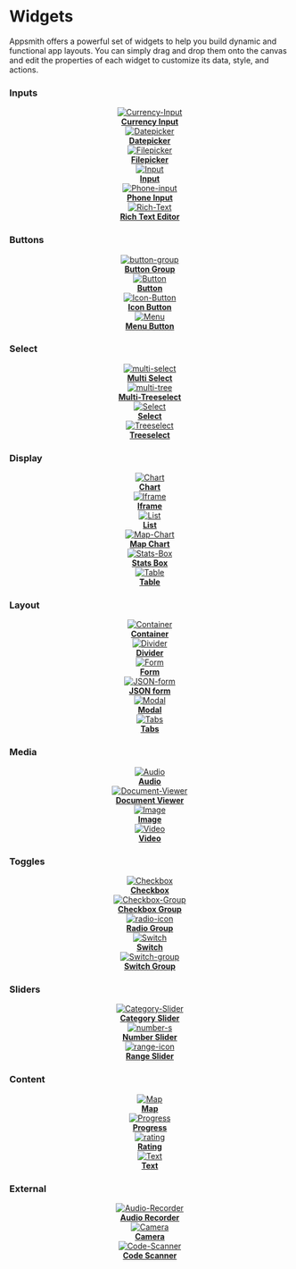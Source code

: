 # Widgets

Appsmith offers a powerful set of widgets to help you build dynamic and functional app layouts. You can simply drag and drop them onto the canvas and edit the properties of each widget to customize its data, style, and actions.


### Inputs

<div className="containerGrid">
    <div className="columnGrid column-one" align="center">
           <div className="containerCol">
            <a href="/reference/widgets/currency-input">
            <img className="containerImage" src="/img/c-input.svg" alt="Currency-Input"/>
            </a>   
        </div> 
            <b><a href="/reference/widgets/currency-input">Currency Input</a></b>
   </div>
     <div className="columnGrid column-two" align="center">
        <div className="containerCol">
            <a href="/reference/widgets/datepicker">
            <img className="containerImage" src="/img/date-pick.svg" alt="Datepicker"/>
            </a> 
        </div> 
        <b><a href="/reference/widgets/datepicker">Datepicker</a></b>
    </div>
    <div className="columnGrid column-three" align="center">
        <div className="containerCol">
            <a href="/reference/widgets/filepicker">
            <img className="containerImage" src="/img/file-pick.svg" alt="Filepicker"/>
            </a>   
        </div> 
            <b><a href="/reference/widgets/filepicker">Filepicker</a></b>
   
   </div>


</div>


<div className="containerGrid">
    <div className="columnGrid column-one" align="center">
        <div className="containerCol">
            <a href="/reference/widgets/input">
            <img className="containerImage" src="/img/input-icon.svg" alt="Input"/>
            </a> 
        </div> 
        <b><a href="/reference/widgets/input">Input</a></b>
    </div>
     <div className="columnGrid column-two" align="center">
        <div className="containerCol">
            <a href="/reference/widgets/phone-input">
            <img className="containerImage" src="/img/p-input.svg" alt="Phone-input"/>
            </a>   
        </div> 
            <b><a href="/reference/widgets/phone-input">Phone Input</a></b>
   
   </div>
    <div className="columnGrid column-three" align="center">
        <div className="containerCol">
            <a href="/reference/widgets/rich-text-editor">
            <img className="containerImage" src="/img/r-text.svg" alt="Rich-Text"/>
            </a>   
        </div> 
            <b><a href="/reference/widgets/rich-text-editor">Rich Text Editor</a></b>
   
   </div>

</div>


### Buttons

<div className="containerGrid">
   
   <div className="columnGrid column-two" align="center">
        <div className="containerCol">
            <a href="/reference/widgets/button-group">
            <img className="containerImage" src="/img/btn-gro.svg" alt="button-group"/>
            </a>     
        </div> 
         <b><a href="/reference/widgets/button-group">Button Group</a></b>
    </div>
      <div className="columnGrid column-one" align="center">
        <div className="containerCol">
            <a href="/reference/widgets/button">
            <img className="containerImage" src="/img/button-icon.svg" alt="Button"/>
            </a>     
        </div> 
         <b><a href="/reference/widgets/button">Button</a></b>
    </div>
   <div className="columnGrid column-three" align="center">
      <div className="containerCol">
            <a href="/reference/widgets/icon-button">
            <img className="containerImage" src="/img/icon-button.svg" alt="Icon-Button"/>
            </a>   
        </div> 
            <b><a href="/reference/widgets/icon-button">Icon Button</a></b>
   </div>



</div>

<div className="containerGrid">

   <div className="columnGrid column-one" align="center">
         <div className="containerCol">
            <a href="/reference/widgets/menu">
            <img className="containerImage" src="/img/menu-btn.svg" alt="Menu"/>
            </a>   
        </div> 
            <b><a href="/reference/widgets/menu">Menu Button</a></b>
   </div>
   <div className="columnGrid column-two" align="center">
    </div>
    <div className="columnGrid column-three" align="center">
    </div>

</div>

### Select

<div className="containerGrid">
        <div className="columnGrid column-two" align="center">
        <div className="containerCol">
            <a href="/reference/widgets/multiselect">
            <img className="containerImage" src="/img/multi-select.svg" alt="multi-select"/>
            </a> 
        </div> 
        <b><a href="/reference/widgets/multiselect">Multi Select</a></b>
    </div>
      <div className="columnGrid column-one" align="center">
        <div className="containerCol">
            <a href="/reference/widgets/multi-tree-select">
            <img className="containerImage" src="/img/multi-tree.svg" alt="multi-tree"/>
            </a>   
        </div> 
            <b><a href="/reference/widgets/multi-tree-select">Multi-Treeselect</a></b>
   
   </div>
     <div className="columnGrid column-three" align="center">
        <div className="containerCol">
            <a href="/reference/widgets/select">
            <img className="containerImage" src="/img/select-icon-.svg" alt="Select"/>
            </a> 
        </div> 
        <b><a href="/reference/widgets/select">Select</a></b>
     </div>

</div>

<div className="containerGrid">

   <div className="columnGrid column-one" align="center">
            <div className="containerCol">
            <a href="/reference/widgets/tree-select">
            <img className="containerImage" src="/img/tree-select.svg" alt="Treeselect"/>
            </a>     
        </div> 
         <b><a href="/reference/widgets/tree-select">Treeselect</a></b>
   </div>
   <div className="columnGrid column-two" align="center">
    </div>
    <div className="columnGrid column-three" align="center">
    </div>

</div>

###  Display 

<div className="containerGrid">
   <div className="columnGrid column-one" align="center">
        <div className="containerCol">
            <a href="/reference/widgets/chart">
            <img className="containerImage" src="/img/chart-icon.svg" alt="Chart"/>
            </a>   
        </div> 
            <b><a href="/reference/widgets/chart">Chart</a></b>
   
   </div>
   <div className="columnGrid column-two" align="center">
        <div className="containerCol">
            <a href="/reference/widgets/iframe">
            <img className="containerImage" src="/img/iframe-icon.svg" alt="Iframe"/>
            </a>   
        </div> 
            <b><a href="/reference/widgets/iframe">Iframe</a></b>
   
   </div>
    <div className="columnGrid column-three" align="center">
        <div className="containerCol">
            <a href="/reference/widgets/list">
            <img className="containerImage" src="/img/list-icon.svg" alt="List"/>
            </a>   
        </div> 
            <b><a href="/reference/widgets/list">List</a></b>
   
   </div>
   </div>
   
   <div className="containerGrid">
    <div className="columnGrid column-one" align="center">
        <div className="containerCol">
            <a href="/reference/widgets/map-chart">
            <img className="containerImage" src="/img/mapchart.svg" alt="Map-Chart"/>
            </a> 
        </div> 
        <b><a href="/reference/widgets/map-chart">Map Chart</a></b>
    </div>
   <div className="columnGrid column-two" align="center">
        <div className="containerCol">
            <a href="/reference/widgets/stat-box">
            <img className="containerImage" src="/img/stats-logo.svg" alt="Stats-Box"/>
            </a>   
        </div> 
            <b><a href="/reference/widgets/stat-box">Stats Box</a></b>
   
   </div>
  <div className="columnGrid column-three" align="center">
        <div className="containerCol">
            <a href="/reference/widgets/Table">
            <img className="containerImage" src="/img/table-icon.svg" alt="Table"/>
            </a>     
        </div> 
         <b><a href="/reference/widgets/Table">Table</a></b>
    </div>
   </div>


###  Layout 

<div className="containerGrid">
   <div className="columnGrid column-one" align="center">
        <div className="containerCol">
            <a href="/reference/widgets/container">
            <img className="containerImage" src="/img/con-icon.svg" alt="Container"/>
            </a>   
        </div> 
            <b><a href="/reference/widgets/container">Container</a></b>
   
   </div>
   <div className="columnGrid column-two" align="center">
        <div className="containerCol">
            <a href="/reference/widgets/divider">
            <img className="containerImage" src="/img/div-icon.svg" alt="Divider"/>
            </a>     
        </div> 
         <b><a href="/reference/widgets/divider">Divider</a></b>
    </div>
      <div className="columnGrid column-three" align="center">
        <div className="containerCol">
            <a href="/reference/widgets/form">
            <img className="containerImage" src="/img/form-icon.svg" alt="Form"/>
            </a> 
        </div> 
        <b><a href="/reference/widgets/form">Form</a></b>
    </div>
   </div>

   <div className="containerGrid">
    <div className="columnGrid column-one" align="center">
             <div className="containerCol">
            <a href="/reference/widgets/json-form">
            <img className="containerImage" src="/img/json-form-icon.svg" alt="JSON-form"/>
            </a>   
        </div> 
            <b><a href="/reference/widgets/json-form">JSON form</a></b>
     </div>

   <div className="columnGrid column-two" align="center">
        <div className="containerCol">
            <a href="/reference/widgets/modal">
            <img className="containerImage" src="/img/modal-icon.svg" alt="Modal"/>
            </a>   
        </div> 
            <b><a href="/reference/widgets/modal">Modal</a></b>
   
   </div>
    <div className="columnGrid column-three" align="center">
        <div className="containerCol">
            <a href="/reference/widgets/tabs">
            <img className="containerImage" src="/img/tabs-icon.svg" alt="Tabs"/>
            </a>     
        </div> 
         <b><a href="/reference/widgets/tabs">Tabs</a></b>
    </div>
   </div>

### Media

<div className="containerGrid">
        <div className="columnGrid column-one" align="center">
        <div className="containerCol">
            <a href="/reference/widgets/audio">
            <img className="containerImage" src="/img/audio-icon.svg" alt="Audio"/>
            </a> 
        </div> 
        <b><a href="/reference/widgets/audio">Audio</a></b>
    </div>
        <div className="columnGrid column-three" align="center">
        <div className="containerCol">
            <a href="/reference/widgets/document-viewer">
            <img className="containerImage" src="/img/doc-view.svg" alt="Document-Viewer"/>
            </a>   
        </div> 
            <b><a href="/reference/widgets/document-viewer">Document Viewer</a></b>
   
   </div>
   <div className="columnGrid column-three" align="center">
        <div className="containerCol">
            <a href="/reference/widgets/image">
            <img className="containerImage" src="/img/image-icon.svg" alt="Image"/>
            </a>   
        </div> 
            <b><a href="/reference/widgets/image">Image</a></b>
   
   </div>

</div>

<div className="containerGrid">

   <div className="columnGrid column-one" align="center">
           <div className="containerCol">
            <a href="/reference/widgets/video">
            <img className="containerImage" src="/img/video-icon.svg" alt="Video"/>
            </a>   
        </div> 
            <b><a href="/reference/widgets/video">Video</a></b>
   </div>
   <div className="columnGrid column-two" align="center">
    </div>
    <div className="columnGrid column-three" align="center">
    </div>

</div>


### Toggles

<div className="containerGrid">
        <div className="columnGrid column-one" align="center">
        <div className="containerCol">
            <a href="/reference/widgets/checkbox">
            <img className="containerImage" src="/img/checkbox-icon.svg" alt="Checkbox"/>
            </a>   
        </div> 
            <b><a href="/reference/widgets/checkbox">Checkbox</a></b>
   
   </div>
           <div className="columnGrid column-two" align="center">
        <div className="containerCol">
            <a href="/reference/widgets/checkbox-group">
            <img className="containerImage" src="/img/check-grp.svg" alt="Checkbox-Group"/>
            </a>   
        </div> 
            <b><a href="/reference/widgets/checkbox-group">Checkbox Group</a></b>
   
   </div>
    <div className="columnGrid column-three" align="center">
        <div className="containerCol">
            <a href="/reference/widgets/radio-group">
            <img className="containerImage" src="/img/radio-icon.svg" alt="radio-icon"/>
            </a> 
        </div> 
        <b><a href="/reference/widgets/radio-group">Radio Group</a></b>
    </div>

</div>

<div className="containerGrid">

   <div className="columnGrid column-one" align="center">
            <div className="containerCol">
            <a href="/reference/widgets/switch">
            <img className="containerImage" src="/img/switch-icon.svg" alt="Switch"/>
            </a>   
        </div> 
            <b><a href="/reference/widgets/switch">Switch</a></b>
   </div>
   <div className="columnGrid column-two" align="center">
    <div className="containerCol">
         <a href="/reference/widgets/switch-group">
            <img className="containerImage" src="/img/s-grp.svg" alt="Switch-group"/>
            </a>   
        </div> 
            <b><a href="/reference/widgets/switch-group">Switch Group</a></b>
    </div>
    <div className="columnGrid column-three" align="center">
    </div>

</div>

### Sliders

<div className="containerGrid">
      
   <div className="columnGrid column-one" align="center">
        <div className="containerCol">
            <a href="/reference/widgets/category-slider">
            <img className="containerImage" src="/img/cat-icon.svg" alt="Category-Slider"/>
            </a>   
        </div> 
            <b><a href="/reference/widgets/category-slider">Category Slider</a></b>
   
   </div>

   <div className="columnGrid column-two" align="center">
      <div className="containerCol">
            <a href="/reference/widgets/number-slider">
            <img className="containerImage" src="/img/number-s.svg" alt="number-s"/>
            </a>   
        </div> 
            <b><a href="/reference/widgets/number-slider">Number Slider</a></b>
   </div>
    
   <div className="columnGrid column-two" align="center">
      <div className="containerCol">
            <a href="/reference/widgets/range-slider">
            <img className="containerImage" src="/img/range-icon.svg" alt="range-icon"/>
            </a>   
        </div> 
            <b><a href="/reference/widgets/range-slider">Range Slider</a></b>
   </div>
</div>

### Content

<div className="containerGrid">
        <div className="columnGrid column-three" align="center">
        <div className="containerCol">
            <a href="/reference/widgets/maps">
            <img className="containerImage" src="/img/map-icon.svg" alt="Map"/>
            </a>   
        </div> 
            <b><a href="/reference/widgets/maps">Map</a></b>
   
   </div>
     
 
   <div className="columnGrid column-three" align="center">
        <div className="containerCol">
            <a href="/reference/widgets/progress">
            <img className="containerImage" src="/img/progress-icon.svg" alt="Progress"/>
            </a>   
        </div> 
            <b><a href="/reference/widgets/progress">Progress</a></b>
   
   </div>
     
   <div className="columnGrid column-three" align="center">
        <div className="containerCol">
            <a href="/reference/widgets/rating">
            <img className="containerImage" src="/img/rate-icon.svg" alt="rating"/>
            </a>   
        </div> 
            <b><a href="/reference/widgets/rating">Rating</a></b>
   
   </div>

</div>

<div className="containerGrid">

   <div className="columnGrid column-one" align="center">
             <div className="containerCol">
            <a href="/reference/widgets/Text">
            <img className="containerImage" src="/img/text-icon.svg" alt="Text"/>
            </a>     
        </div> 
         <b><a href="/reference/widgets/Text">Text</a></b>
   </div>
   <div className="columnGrid column-two" align="center">
    </div>
    <div className="columnGrid column-three" align="center">
    </div>

</div>

### External

<div className="containerGrid">
        
   <div className="columnGrid column-one" align="center">
        <div className="containerCol">
            <a href="/reference/widgets/audio-recorder">
            <img className="containerImage" src="/img/ar-icon.svg" alt="Audio-Recorder"/>
            </a>     
        </div> 
         <b><a href="/reference/widgets/audio-recorder">Audio Recorder</a></b>
    </div>

     
   <div className="columnGrid column-two" align="center">
        <div className="containerCol">
            <a href="/reference/widgets/camera">
            <img className="containerImage" src="/img/cam-icon.svg" alt="Camera"/>
            </a>   
        </div> 
            <b><a href="/reference/widgets/camera">Camera</a></b>
   
   </div>

     

<div className="columnGrid column-three" align="center">
    <div className="containerCol">
        <a href="/reference/widgets/code-scanner">
            <img className="containerImage" src="/img/code-scan.svg" alt="Code-Scanner"/>
        </a>   
    </div> 
    <b><a href="/reference/widgets/code-scanner">Code Scanner</a></b>
   
</div>

</div>


